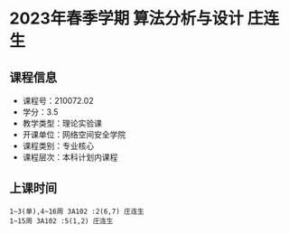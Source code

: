 # 2023年春季学期 算法分析与设计 庄连生






## 课程信息

- 课程号：210072.02
- 学分：3.5
- 教学类型：理论实验课
- 开课单位：网络空间安全学院
- 课程类别：专业核心
- 课程层次：本科计划内课程

## 上课时间

```
1~3(单),4~16周 3A102 :2(6,7) 庄连生
1~15周 3A102 :5(1,2) 庄连生
```

